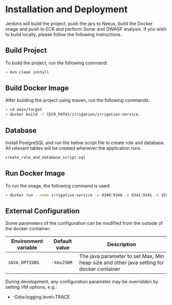 # Installation and Deployment

Jenkins will build the project, push the jars to Nexus, build the Docker image and push to ECR and perform Sonar and OWASP analysis. 
If you wish to build locally, please follow the following instructions.


## Build Project

To build the project, run the following command:
```bash
> mvn clean install
```


## Build Docker Image

After building the project using maven, run the following commands:
```bash
> cd main/target
> docker build -t {ECR_PATH}/irrigation/irrigation-service.
```

## Database

Install PostgreSQL and run the below script file to create role and database. All relevant tables will be created whenever the application runs. 
```bash
create_role_and_database_script.sql
```

## Run Docker Image

To run the image, the following command is used:
```bash
> docker run --name irrigation-service -p 9340:9340 -p 9341:9341 -d {ECR_PATH}/irrigation/irrigation-service
```


## External Configuration
Some parameters of the configuration can be modified from the outside of the docker container:

| Environment variable | Default value | Description |
| --- | --- | --- |
| `JAVA_OPTIONS` | `-Xmx256M` | The java parameter to set Max, Min heap size and other java setting for docker container|

During development, any configuration parameter may be overridden by setting VM options, e.g.:
* -Ddw.logging.level=TRACE

